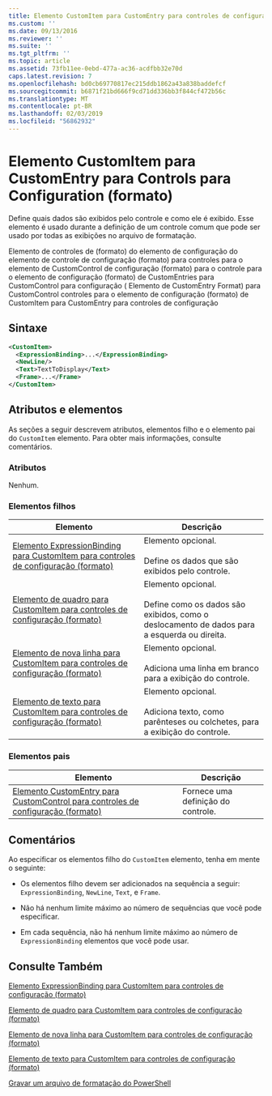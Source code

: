 ```yaml
---
title: Elemento CustomItem para CustomEntry para controles de configuração (formato) | Microsoft Docs
ms.custom: ''
ms.date: 09/13/2016
ms.reviewer: ''
ms.suite: ''
ms.tgt_pltfrm: ''
ms.topic: article
ms.assetid: 73fb11ee-0ebd-477a-ac36-acdfbb32e70d
caps.latest.revision: 7
ms.openlocfilehash: bd0cb69770817ec215ddb1862a43a838baddefcf
ms.sourcegitcommit: b6871f21bd666f9cd71dd336bb3f844cf472b56c
ms.translationtype: MT
ms.contentlocale: pt-BR
ms.lasthandoff: 02/03/2019
ms.locfileid: "56862932"
---
```

# <a name="customitem-element-for-customentry-for-controls-for-configuration-format"></a>Elemento CustomItem para CustomEntry para Controls para Configuration (formato)

Define quais dados são exibidos pelo controle e como ele é exibido. Esse elemento é usado durante a definição de um controle comum que pode ser usado por todas as exibições no arquivo de formatação.

Elemento de controles de (formato) do elemento de configuração do elemento de controle de configuração (formato) para controles para o elemento de CustomControl de configuração (formato) para o controle para o elemento de configuração (formato) de CustomEntries para CustomControl para configuração ( Elemento de CustomEntry Format) para CustomControl controles para o elemento de configuração (formato) de CustomItem para CustomEntry para controles de configuração

## <a name="syntax"></a>Sintaxe

```xml
<CustomItem>
  <ExpressionBinding>...</ExpressionBinding>
  <NewLine/>
  <Text>TextToDisplay</Text>
  <Frame>...</Frame>
</CustomItem>
```

## <a name="attributes-and-elements"></a>Atributos e elementos

As seções a seguir descrevem atributos, elementos filho e o elemento pai do `CustomItem` elemento. Para obter mais informações, consulte comentários.

### <a name="attributes"></a>Atributos

Nenhum.

### <a name="child-elements"></a>Elementos filhos

|Elemento|Descrição|
|-------------|-----------------|
|[Elemento ExpressionBinding para CustomItem para controles de configuração (formato)](./expressionbinding-element-for-customitem-for-controls-for-configuration-format.md)|Elemento opcional.<br /><br /> Define os dados que são exibidos pelo controle.|
|[Elemento de quadro para CustomItem para controles de configuração (formato)](./frame-element-for-customitem-for-controls-for-configuration-format.md)|Elemento opcional.<br /><br /> Define como os dados são exibidos, como o deslocamento de dados para a esquerda ou direita.|
|[Elemento de nova linha para CustomItem para controles de configuração (formato)](./newline-element-for-customitem-for-controls-for-configuration-format.md)|Elemento opcional.<br /><br /> Adiciona uma linha em branco para a exibição do controle.|
|[Elemento de texto para CustomItem para controles de configuração (formato)](./text-element-for-customitem-for-controls-for-configuration-format.md)|Elemento opcional.<br /><br /> Adiciona texto, como parênteses ou colchetes, para a exibição do controle.|

### <a name="parent-elements"></a>Elementos pais

|Elemento|Descrição|
|-------------|-----------------|
|[Elemento CustomEntry para CustomControl para controles de configuração (formato)](./customentry-element-for-customcontrol-for-controls-for-configuration-format.md)|Fornece uma definição do controle.|

## <a name="remarks"></a>Comentários

Ao especificar os elementos filho do `CustomItem` elemento, tenha em mente o seguinte:

- Os elementos filho devem ser adicionados na sequência a seguir: `ExpressionBinding`, `NewLine`, `Text`, e `Frame`.

- Não há nenhum limite máximo ao número de sequências que você pode especificar.

- Em cada sequência, não há nenhum limite máximo ao número de `ExpressionBinding` elementos que você pode usar.

## <a name="see-also"></a>Consulte Também

[Elemento ExpressionBinding para CustomItem para controles de configuração (formato)](./expressionbinding-element-for-customitem-for-controls-for-configuration-format.md)

[Elemento de quadro para CustomItem para controles de configuração (formato)](./frame-element-for-customitem-for-controls-for-configuration-format.md)

[Elemento de nova linha para CustomItem para controles de configuração (formato)](./newline-element-for-customitem-for-controls-for-configuration-format.md)

[Elemento de texto para CustomItem para controles de configuração (formato)](./text-element-for-customitem-for-controls-for-configuration-format.md)

[Gravar um arquivo de formatação do PowerShell](./writing-a-powershell-formatting-file.md)
